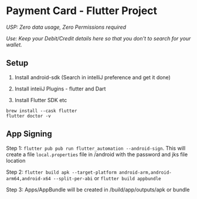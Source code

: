 # Payment Card - Flutter Project

_USP: Zero data usage, Zero Permissions required_

_Use: Keep your Debit/Credit details here so that you don't to search for your wallet._

## Setup
1. Install android-sdk (Search in intelliJ preference and get it done)

2. Install inteiiJ Plugins - flutter and Dart

3. Install Flutter SDK etc
```
brew install --cask flutter
flutter doctor -v
```
## App Signing
Step 1: `flutter pub pub run flutter_automation --android-sign`. This will create a file `local.properties` file in /android with the password and jks file location

Step 2: `flutter build apk --target-platform android-arm,android-arm64,android-x64 --split-per-abi`
or
`flutter build appbundle`

Step 3: Apps/AppBundle will be created in /build/app/outputs/apk or bundle